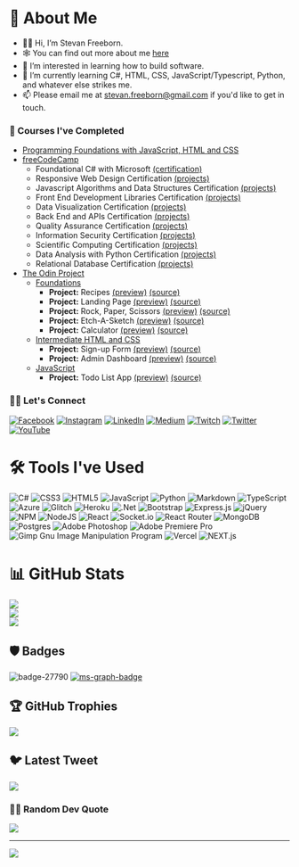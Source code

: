# 📖 About Me

+ 👨🏻 Hi, I’m Stevan Freeborn.
+ 🕸️ You can find out more about me [here](https://stevanfreeborn.com)
+ 👀 I’m interested in learning how to build software.
+ 🌱 I’m currently learning C#, HTML, CSS, JavaScript/Typescript, Python, and whatever else strikes me.
+ 📫 Please email me at stevan.freeborn@gmail.com if you'd like to get in touch.

### 🏫 Courses I've Completed

+ [Programming Foundations with JavaScript, HTML and CSS](https://www.coursera.org/learn/duke-programming-web)
+ [freeCodeCamp](https://www.freecodecamp.org/StevanFreeborn)
  + Foundational C# with Microsoft [(certification)](https://www.freecodecamp.org/certification/StevanFreeborn/foundational-c-sharp-with-microsoft)
  + Responsive Web Design Certification [(projects)](https://www.freecodecamp.org/certification/StevanFreeborn/responsive-web-design)
  + Javascript Algorithms and Data Structures Certification [(projects)](https://www.freecodecamp.org/certification/StevanFreeborn/javascript-algorithms-and-data-structures)
  + Front End Development Libraries Certification [(projects)](https://www.freecodecamp.org/certification/StevanFreeborn/front-end-development-libraries)
  + Data Visualization Certification [(projects)](https://www.freecodecamp.org/certification/StevanFreeborn/data-visualization)
  + Back End and APIs Certification [(projects)](https://www.freecodecamp.org/certification/StevanFreeborn/back-end-development-and-apis)
  + Quality Assurance Certification [(projects)](https://www.freecodecamp.org/certification/StevanFreeborn/quality-assurance-v7)
  + Information Security Certification [(projects)](https://www.freecodecamp.org/certification/StevanFreeborn/information-security-v7)
  + Scientific Computing Certification [(projects)](https://www.freecodecamp.org/certification/StevanFreeborn/scientific-computing-with-python-v7)
  + Data Analysis with Python Certification [(projects)](https://www.freecodecamp.org/certification/StevanFreeborn/data-analysis-with-python-v7)
  + Relational Database Certification [(projects)](https://www.freecodecamp.org/certification/StevanFreeborn/relational-database-v8)
+ [The Odin Project](https://www.theodinproject.com/)
  + [Foundations](https://www.theodinproject.com/paths/foundations/courses/foundations)
    + **Project:** Recipes [(preview)](https://stevanfreeborn.github.io/theOdinProject-Recipes/) [(source)](https://github.com/StevanFreeborn/theOdinProject-Recipes)
    + **Project:** Landing Page [(preview)](https://stevanfreeborn.github.io/theOdinProject-Landing-Page/) [(source)](https://stevanfreeborn.github.io/theOdinProject-Landing-Page/)
    + **Project:** Rock, Paper, Scissors [(preview)](https://stevanfreeborn.github.io/theOdinProject-Rock-Paper-Scissors/) [(source)](https://stevanfreeborn.github.io/theOdinProject-Rock-Paper-Scissors/)
    + **Project:** Etch-A-Sketch [(preview)](https://stevanfreeborn.github.io/theOdinProject-Etch-A-Sketch/) [(source)](https://stevanfreeborn.github.io/theOdinProject-Etch-A-Sketch/)
    + **Project:** Calculator [(preview)](https://stevanfreeborn.github.io/theOdinProject-Calculator/) [(source)](https://stevanfreeborn.github.io/theOdinProject-Calculator/)
  + [Intermediate HTML and CSS](https://www.theodinproject.com/paths/full-stack-javascript/courses/intermediate-html-and-css)
    + **Project:** Sign-up Form [(preview)](https://stevanfreeborn.github.io/theOdinProject-SignUp-Form/) [(source)](https://github.com/StevanFreeborn/theOdinProject-SignUp-Form)
    + **Project:** Admin Dashboard [(preview)](https://stevanfreeborn.github.io/theOdinProject-Admin-Dashboard/) [(source)](https://github.com/StevanFreeborn/theOdinProject-Admin-Dashboard)
  + [JavaScript](https://www.theodinproject.com/paths/full-stack-javascript/courses/javascript)
    + **Project:** Todo List App [(preview)](https://stevanfreeborn.github.io/theOdinProject-Todo-List/) [(source)](https://github.com/StevanFreeborn/theOdinProject-Todo-List)

### 👋🏻 Let's Connect

[![Facebook](https://img.shields.io/badge/Facebook-%231877F2.svg?logo=Facebook&logoColor=white)](https://facebook.com/stevan.freeborn) [![Instagram](https://img.shields.io/badge/Instagram-%23E4405F.svg?logo=Instagram&logoColor=white)](https://instagram.com/stevan.freeborn) [![LinkedIn](https://img.shields.io/badge/LinkedIn-%230077B5.svg?logo=linkedin&logoColor=white)](https://linkedin.com/in/stevan-freeborn-77917b75) [![Medium](https://img.shields.io/badge/Medium-12100E?logo=medium&logoColor=white)](https://medium.com/@stevan.freeborn) [![Twitch](https://img.shields.io/badge/Twitch-%239146FF.svg?logo=Twitch&logoColor=white)](https://twitch.tv/StevanFreeborn) [![Twitter](https://img.shields.io/badge/Twitter-%231DA1F2.svg?logo=Twitter&logoColor=white)](https://twitter.com/stevan_freeborn) [![YouTube](https://img.shields.io/badge/YouTube-%23FF0000.svg?logo=YouTube&logoColor=white)](https://youtube.com/@stevanfreeborn) 

# 🛠️ Tools I've Used

![C#](https://img.shields.io/badge/c%23-%23239120.svg?style=for-the-badge&logo=c-sharp&logoColor=white) ![CSS3](https://img.shields.io/badge/css3-%231572B6.svg?style=for-the-badge&logo=css3&logoColor=white) ![HTML5](https://img.shields.io/badge/html5-%23E34F26.svg?style=for-the-badge&logo=html5&logoColor=white) ![JavaScript](https://img.shields.io/badge/javascript-%23323330.svg?style=for-the-badge&logo=javascript&logoColor=%23F7DF1E) ![Python](https://img.shields.io/badge/python-3670A0?style=for-the-badge&logo=python&logoColor=ffdd54) ![Markdown](https://img.shields.io/badge/markdown-%23000000.svg?style=for-the-badge&logo=markdown&logoColor=white) ![TypeScript](https://img.shields.io/badge/typescript-%23007ACC.svg?style=for-the-badge&logo=typescript&logoColor=white) ![Azure](https://img.shields.io/badge/azure-%230072C6.svg?style=for-the-badge&logo=azure-devops&logoColor=white) ![Glitch](https://img.shields.io/badge/glitch-%233333FF.svg?style=for-the-badge&logo=glitch&logoColor=white) ![Heroku](https://img.shields.io/badge/heroku-%23430098.svg?style=for-the-badge&logo=heroku&logoColor=white) ![.Net](https://img.shields.io/badge/.NET-5C2D91?style=for-the-badge&logo=.net&logoColor=white) ![Bootstrap](https://img.shields.io/badge/bootstrap-%23563D7C.svg?style=for-the-badge&logo=bootstrap&logoColor=white) ![Express.js](https://img.shields.io/badge/express.js-%23404d59.svg?style=for-the-badge&logo=express&logoColor=%2361DAFB) ![jQuery](https://img.shields.io/badge/jquery-%230769AD.svg?style=for-the-badge&logo=jquery&logoColor=white) ![NPM](https://img.shields.io/badge/NPM-%23000000.svg?style=for-the-badge&logo=npm&logoColor=white) ![NodeJS](https://img.shields.io/badge/node.js-6DA55F?style=for-the-badge&logo=node.js&logoColor=white) ![React](https://img.shields.io/badge/react-%2320232a.svg?style=for-the-badge&logo=react&logoColor=%2361DAFB) ![Socket.io](https://img.shields.io/badge/Socket.io-black?style=for-the-badge&logo=socket.io&badgeColor=010101) ![React Router](https://img.shields.io/badge/React_Router-CA4245?style=for-the-badge&logo=react-router&logoColor=white) ![MongoDB](https://img.shields.io/badge/MongoDB-%234ea94b.svg?style=for-the-badge&logo=mongodb&logoColor=white) ![Postgres](https://img.shields.io/badge/postgres-%23316192.svg?style=for-the-badge&logo=postgresql&logoColor=white) ![Adobe Photoshop](https://img.shields.io/badge/adobephotoshop-%2331A8FF.svg?style=for-the-badge&logo=adobephotoshop&logoColor=white) ![Adobe Premiere Pro](https://img.shields.io/badge/Adobe%20Premiere%20Pro-9999FF.svg?style=for-the-badge&logo=Adobe%20Premiere%20Pro&logoColor=white) ![Gimp Gnu Image Manipulation Program](https://img.shields.io/badge/Gimp-657D8B?style=for-the-badge&logo=gimp&logoColor=FFFFFF) ![Vercel](https://img.shields.io/badge/vercel-%23000000.svg?style=for-the-badge&logo=vercel&logoColor=white) ![NEXT.js](https://img.shields.io/badge/next.js-000000?style=for-the-badge&logo=nextdotjs&logoColor=white)

# 📊 GitHub Stats

![](https://github-readme-stats.vercel.app/api?username=StevanFreeborn&theme=solarized-dark&hide_border=false)<br/>
![](https://github-readme-streak-stats.herokuapp.com/?user=StevanFreeborn&theme=solarized-dark&hide_border=false)<br/>
![](https://github-readme-stats-two-ruddy-72.vercel.app/api/top-langs/?username=StevanFreeborn&theme=solarized-dark&hide_border=false&layout=compact&exclude_repo=onspring-qa-playwright-reports)

## 🛡️ Badges

![badge-27790](https://github.com/StevanFreeborn/StevanFreeborn/assets/65925598/6e727327-268c-49c3-bfde-4ce4f30c47d0)
[![ms-graph-badge](https://user-images.githubusercontent.com/65925598/230628974-a44e92be-f342-42b3-9aaa-aaa98d69aa0c.png)](https://github.com/StevanFreeborn/OnspringAzureADSyncer)

## 🏆 GitHub Trophies
![](https://github-profile-trophy.vercel.app/?username=StevanFreeborn&theme=darkhub&no-frame=false&no-bg=true&margin-w=4)

## 🐦 Latest Tweet
[![](https://gtce.itsvg.in/api?username=stevan_freeborn)](https://github.com/VishwaGauravIn/github-twitter-card-embed)

### ✍🏻 Random Dev Quote
![](https://quotes-github-readme.vercel.app/api?type=horizontal&theme=radical)

---
[![](https://visitcount.itsvg.in/api?id=StevanFreeborn&icon=0&color=0)](https://visitcount.itsvg.in)
